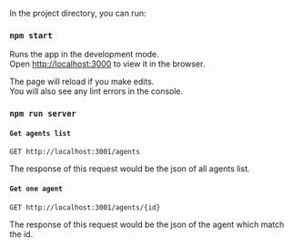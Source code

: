 In the project directory, you can run:

### `npm start`

Runs the app in the development mode.\
Open [http://localhost:3000](http://localhost:3000) to view it in the browser.

The page will reload if you make edits.\
You will also see any lint errors in the console.

### `npm run server`
#### `Get agents list`
```
GET http://localhost:3001/agents
```

The response of this request would be the json of all agents list.

#### `Get one agent`

```
GET http://localhost:3001/agents/{id}
```

The response of this request would be the json of the agent which match the id.
